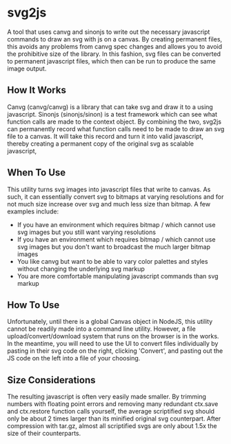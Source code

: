 # svg2js
A tool that uses canvg and sinonjs to write out the necessary javascript commands to draw an svg with js on a canvas. By creating permanent files, this avoids any problems from canvg spec changes and allows you to avoid the prohibitive size of the library. In this fashion, svg files can be converted to permanent javascript files, which then can be run to produce the same image output.

## How It Works
Canvg (canvg/canvg) is a library that can take svg and draw it to a <canvas> using javascript. Sinonjs (sinonjs/sinon) is a test framework which can see what function calls are made to the <canvas> context object. By combining the two, svg2js can permanently record what function calls need to be made to draw an svg file to a canvas. It will take this record and turn it into valid javascript, thereby creating a permanent copy of the original svg as scalable javascript,

## When To Use
This utility turns svg images into javascript files that write to canvas. As such, it can essentially convert svg to bitmaps at varying resolutions and for not much size increase over svg and much less size than bitmap.
A few examples include:
- If you have an environment which requires bitmap / which cannot use svg images but you still want varying resolutions
- If you have an environment which requires bitmap / which cannot use svg images but you don't want to broadcast the much larger bitmap images
- You like canvg but want to be able to vary color palettes and styles without changing the underlying svg markup
- You are more comfortable manipulating javascript commands than svg markup

## How To Use
Unfortunately, until there is a global Canvas object in NodeJS, this utility cannot be readily made into a command line utility. However, a file upload/convert/download system that runs on the browser is in the works.  
In the meantime, you will need to use the UI to convert files individually by pasting in their svg code on the right, clicking 'Convert', and pasting out the JS code on the left into a file of your choosing.

## Size Considerations
The resulting javascript is often very easily made smaller. By trimming numbers with floating point errors and removing many redundant ctx.save and ctx.restore function calls yourself, the average scriptified svg should only be about 2 times larger than its minified original svg counterpart. After compression with tar.gz, almost all scriptified svgs are only about 1.5x the size of their counterparts.